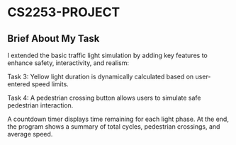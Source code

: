 # CS2253-PROJECT

## Brief About My Task

I extended the basic traffic light simulation by adding key features to enhance safety, interactivity, and realism:

Task 3: Yellow light duration is dynamically calculated based on user-entered speed limits.

Task 4: A pedestrian crossing button allows users to simulate safe pedestrian interaction.

A countdown timer displays time remaining for each light phase.
At the end, the program shows a summary of total cycles, pedestrian crossings, and average speed.